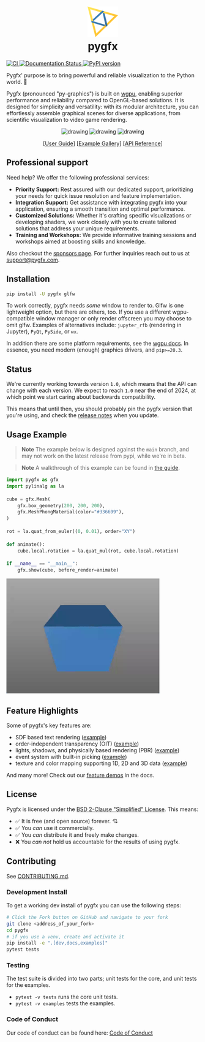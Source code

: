 <h1 align="center"><img src="docs/_static/pygfx.svg" height="80"><br>pygfx</h1>

[![CI ](https://github.com/pygfx/pygfx/workflows/CI/badge.svg)
](https://github.com/pygfx/pygfx/actions)
[![Documentation Status
](https://readthedocs.org/projects/pygfx/badge/?version=stable)
](https://pygfx.readthedocs.io)
[![PyPI version ](https://badge.fury.io/py/pygfx.svg)
](https://badge.fury.io/py/pygfx)

Pygfx' purpose is to bring powerful and reliable visualization to the Python world. 🚀

Pygfx (pronounced "py-graphics") is built on [wgpu](https://github.com/pygfx/wgpu-py/), enabling superior performance and reliability compared to OpenGL-based solutions. It is designed for simplicity and versatility: with its modular architecture, you can effortlessly assemble graphical scenes for diverse applications, from scientific visualization to video game rendering.

<p align="center">
<img src="./docs/_static/readme_sponza.png" alt="drawing" width="200"/>
<img src="./docs/_static/readme_pbr_example.webp" alt="drawing" width="200"/>
<img src="./docs/_static/readme_torus_knot_wire.png" alt="drawing" width="200"/>
</p>
<p align="center">
[<a href="https://pygfx.com/stable/guide.html">User Guide</a>]
[<a href="https://pygfx.com/stable/_gallery/index.html">Example Gallery</a>]
[<a href="https://pygfx.com/stable/reference.html">API Reference</a>]
</p>

## Professional support

Need help? We offer the following professional services:

* **Priority Support:** Rest assured with our dedicated support, prioritizing your needs for quick issue resolution and feature implementation.
* **Integration Support:** Get assistance with integrating pygfx into your application, ensuring a smooth transition and optimal performance.
* **Customized Solutions:** Whether it's crafting specific visualizations or developing shaders, we work closely with you to create tailored solutions that address your unique requirements.
* **Training and Workshops:** We provide informative training sessions and workshops aimed at boosting skills and knowledge.

Also checkout the [sponsors page](https://github.com/sponsors/pygfx).
For further inquiries reach out to us at [support@pygfx.com](mailto:support@pygfx.com).

## Installation

```bash
pip install -U pygfx glfw
```

To work correctly, pygfx needs _some_ window to render to. Glfw is one
lightweight option, but there are others, too. If you use a different
wgpu-compatible window manager or only render offscreen you may choose to omit
glfw. Examples of alternatives include: `jupyter_rfb` (rendering in Jupyter),
`PyQt`, `PySide`, or `wx`.

In addition there are some platform
requirements, see the [wgpu docs](https://wgpu-py.readthedocs.io/en/stable/start.html). In
essence, you need modern (enough) graphics drivers, and `pip>=20.3`.

## Status

We're currently working towards version `1.0`, which means that the API
can change with each version. We expect to reach `1.0` near the end of
2024, at which point we start caring about backwards compatibility.

This means that until then, you should probably pin the pygfx version
that you're using, and check the [release notes](https://github.com/pygfx/pygfx/releases)
when you update.

## Usage Example

> **Note**
> The example below is designed against the `main` branch,
> and may not work on the latest release from pypi, while we're in beta.

> **Note**
> A walkthrough of this example can be found in [the
> guide](https://pygfx.com/stable/guide.html#how-to-use-pygfx).

```python
import pygfx as gfx
import pylinalg as la

cube = gfx.Mesh(
    gfx.box_geometry(200, 200, 200),
    gfx.MeshPhongMaterial(color="#336699"),
)

rot = la.quat_from_euler((0, 0.01), order="XY")

def animate():
    cube.local.rotation = la.quat_mul(rot, cube.local.rotation)

if __name__ == "__main__":
    gfx.show(cube, before_render=animate)

```
<img src="./docs/_static/guide_rotating_cube.gif" alt="drawing" width="400"/>


## Feature Highlights
Some of pygfx's key features are:

- SDF based text rendering ([example](
  https://pygfx.com/stable/_gallery/feature_demo/text_contrast.html))
- order-independent transparency (OIT) ([example](
  https://pygfx.com/stable/_gallery/feature_demo/transparency2.html))
- lights, shadows, and physically based rendering (PBR) ([example](
  https://pygfx.com/stable/_gallery/feature_demo/pbr.html))
- event system with built-in picking ([example](
  https://pygfx.com/stable/_gallery/feature_demo/picking_points.html))
- texture and color mapping supporting 1D, 2D and 3D data ([example](
  https://pygfx.com/stable/_gallery/feature_demo/colormap_channels.html))


And many more! Check out our [feature demos](
https://pygfx.com/stable/_gallery/index.html) in the docs.

## License

Pygfx is licensed under the [BSD 2-Clause "Simplified" License](LICENSE). This means:

- :white_check_mark: It is free (and open source) forever. :cupid:
- :white_check_mark: You _can_ use it commercially.
- :white_check_mark: You _can_ distribute it and freely make changes.
- :x: You _can not_ hold us accountable for the results of using pygfx.

## Contributing

See [CONTRIBUTING.md](CONTRIBUTING.md).

### Development Install
To get a working dev install of pygfx you can use the following steps:

```bash
# Click the Fork button on GitHub and navigate to your fork
git clone <address_of_your_fork>
cd pygfx
# if you use a venv, create and activate it
pip install -e ".[dev,docs,examples]"
pytest tests
```

### Testing

The test suite is divided into two parts; unit tests for the core, and unit
tests for the examples.

* `pytest -v tests` runs the core unit tests.
* `pytest -v examples` tests the examples.


### Code of Conduct

Our code of conduct can be found here: [Code of Conduct](./CODE_OF_CONDUCT.md)
